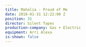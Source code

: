 ```yaml
---
title: Mahalia - Proud of Me
date: 2018-01-31 12:22:00 Z
position: 31
director: Silent Tapes
production-company: Gas + Electric
equipment: Arri Alexa
is-shown: false
---
```



